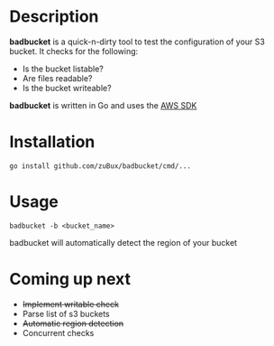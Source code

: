 # Description
**badbucket** is a quick-n-dirty tool to test the configuration of your S3 bucket. It checks for the following:

* Is the bucket listable?
* Are files readable?
* Is the bucket writeable?

**badbucket** is written in Go and uses the [AWS SDK](https://aws.amazon.com/sdk-for-go/)

# Installation
```
go install github.com/zuBux/badbucket/cmd/...
```
# Usage

```
badbucket -b <bucket_name>
```
badbucket will automatically detect the region of your bucket

# Coming up next

* ~~Implement writable check~~
* Parse list of s3 buckets
* ~~Automatic region detection~~
* Concurrent checks
